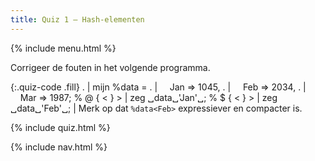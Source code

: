 ```yaml
---
title: Quiz 1 — Hash-elementen
---
```


{% include menu.html %}

Corrigeer de fouten in het volgende programma.

{:.quiz-code .fill}
. | mijn %data =
. | &nbsp;&nbsp;&nbsp;&nbsp;Jan => 1045,
. | &nbsp;&nbsp;&nbsp;&nbsp;Feb => 2034,
. | &nbsp;&nbsp;&nbsp;&nbsp;Mar => 1987;
% @ { < } > | zeg ␣data␣&apos;Jan&apos;␣;
% $ { < } > | zeg ␣data␣&apos;Feb&apos;␣; | Merk op dat `%data<Feb>` expressiever en compacter is.

{% include quiz.html %}

{% include nav.html %}